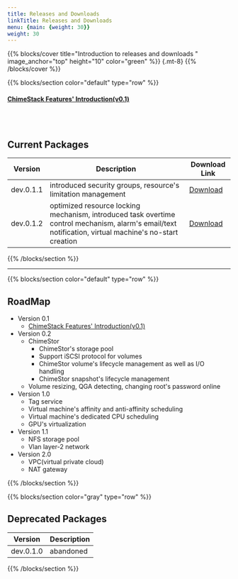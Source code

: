 ```yaml
---
title: Releases and Downloads
linkTitle: Releases and Downloads
menu: {main: {weight: 30}}
weight: 30
---
```


{{% blocks/cover title="Introduction to releases and downloads " image_anchor="top" height="10" color="green"  %}}
{.mt-8}
{{% /blocks/cover %}}

{{% blocks/section color="default" type="row" %}}

#### [ChimeStack Features' Introduction(v0.1)](landscape)

<br></br>


## Current Packages

|Version|Description|Download Link|
|----|----|-------|
|dev.0.1.1| introduced security groups, resource's limitation management |[Download](http://download.chimestack.io/dev.0.1.1/)|
|dev.0.1.2| optimized resource locking mechanism, introduced task overtime control mechanism, alarm's email/text notification, virtual machine's no-start creation |[Download](http://download.chimestack.io/dev.0.1.2/)|

{{% /blocks/section %}}
  
<hr/>
{{% blocks/section color="default" type="row" %}}

## RoadMap

- Version 0.1
  - [ChimeStack Features' Introduction(v0.1)](landscape)
- Version 0.2 
  - ChimeStor 
    - ChimeStor's storage pool 
    - Support iSCSI protocol for volumes
    - ChimeStor volume's lifecycle management as well as I/O handling
    - ChimeStor snapshot's lifecycle management
  - Volume resizing, QGA detecting, changing root's password online
- Version 1.0 
  - Tag service
  - Virtual machine's affinity and anti-affinity scheduling
  - Virtual machine's dedicated CPU scheduling
  - GPU's virtualization
- Version 1.1 
  - NFS storage pool 
  - Vlan layer-2 network 
- Version 2.0 
  - VPC(virtual private cloud)
  - NAT gateway

{{% /blocks/section %}}

{{% blocks/section color="gray" type="row" %}}

## Deprecated Packages

|Version|Description|
|----|----|
|dev.0.1.0|abandoned|

{{% /blocks/section %}}

